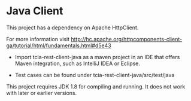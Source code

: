 Java Client
================================================
This project has a dependency on Apache HttpClient.
 
For more information visit http://hc.apache.org/httpcomponents-client-ga/tutorial/html/fundamentals.html#d5e43

* Import tcia-rest-client-java as a maven project in an IDE that offers Maven integration, such as IntelliJ IDEA or Eclipse.

* Test cases can be found under tcia-rest-client-java/src/test/java

This project requires JDK 1.8 for compiling and running. It does not work with later or earlier versions.
